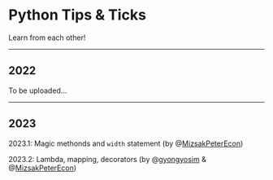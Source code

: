 # Python Tips & Ticks

Learn from each other!

---
## 2022

To be uploaded...

---
## 2023

2023.1: Magic methonds and `width` statement (by @[MizsakPeterEcon](https://github.com/MizsakPeterEcon))

2023.2: Lambda, mapping, decorators (by @[gyongyosim](https://github.com/gyongyosim) & @[MizsakPeterEcon](https://github.com/MizsakPeterEcon))

